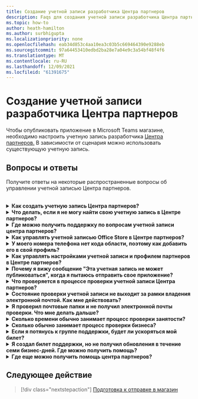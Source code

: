 ```yaml
---
title: Создание учетной записи разработчика Центра партнеров
description: Faqs для создания учетной записи разработчика Центра партнеров для публикации приложения в Microsoft Teams магазине.
ms.topic: how-to
author: heath-hamilton
ms.author: surbhigupta
ms.localizationpriority: none
ms.openlocfilehash: eab34d853c4aa10ea3c03b5c669464390e9288eb
ms.sourcegitcommit: 97a64453410edbd2ba28e7a04e9c3a54bf48f4f6
ms.translationtype: MT
ms.contentlocale: ru-RU
ms.lasthandoff: 12/09/2021
ms.locfileid: "61391675"
---
```

# <a name="create-a-partner-center-developer-account"></a>Создание учетной записи разработчика Центра партнеров

Чтобы опубликовать приложение в Microsoft Teams магазине, необходимо настроить учетную запись разработчика [Центра партнеров.](/office/dev/store/open-a-developer-account) В зависимости от сценария можно использовать существующую учетную запись.

## <a name="faq"></a>Вопросы и ответы

Получите ответы на некоторые распространенные вопросы об управлении учетной записью Центра партнеров.

<br>

<details>

<summary><b>Как создать учетную запись Центра партнеров?</b></summary>

Можно создать учетную запись Центра партнеров одним из следующих способов:

* Если у вас нет учетной записи Microsoft Network, создайте учетную запись с помощью страницы регистрации [Центра партнеров.](/office/dev/store/open-a-developer-account#create-an-account-using-the-partner-center-enrollment-page)
* Если вы уже зарегистрированы в партнерской сети Майкрософт, создайте учетную запись непосредственно из Центра партнеров с помощью существующих регистраций в Центре партнеров [Майкрософт.](/office/dev/store/open-a-developer-account#create-an-account-using-an-existing-partner-center-enrollment)

<br>

</details>

<details>

<summary><b>Что делать, если я не могу найти свою учетную запись в Центре партнеров?</b></summary>

Откройте билет [поддержки Центра партнеров](https://partner.microsoft.com/support/v2/?stage=1) и выберите следующее:

| Меню | Параметр |
| -------   | -------  |
|Категория| Коммерческий маркетплейс|
| Тема | Общая справка по рынку и вопросы о том, как их задать |
| Subtopic| Надстройка Office |

<br>

</details>

<details>

<summary><b>Где можно получить поддержку по вопросам учетной записи центра партнеров?</b></summary>

Чтобы найти [проблему, посетите](https://aka.ms/marketplacepublishersupport) страницу поддержки издателей. Если рекомендации не полезны, создайте билет поддержки [Центра партнеров.](/azure/marketplace/partner-center-portal/support#how-to-open-a-support-ticket)

<br>

</details>

<details>

<summary><b>Как управлять учетной записью Office Store в Центре партнеров?</b></summary>

Сведения [об управлении учетной записью см. в центре партнеров.](/office/dev/store/manage-account-settings-and-profile)

<br>

</details>

<details>

<summary><b>У моего номера телефона нет кода области, поэтому как добавить его в свой профиль?</b></summary>

Номер телефона имеет три части: код страны, код области и номер телефона. Если номер телефона не содержит код области, оставьте второе поле пустым и заполните третье поле.

<br>

</details>

<details>

<summary><b>Как управлять настройками учетной записи и профилем партнеров в Центре партнеров?</b></summary>

Сведения [об управлении настройками учетной записи и сведениями о профиле](/windows/uwp/publish/manage-account-settings-and-profile#additional-settings-and-info) см. в этой странице.

<br>

</details>

<details>

<summary><b>Почему я вижу сообщение "Эта учетная запись не может публиковаться", когда я пытаюсь отправить свое приложение?</b></summary>

Вы получили это сообщение об ошибке, так как состояние [проверки учетной](/partner-center/verification-responses) записи находится в ожидании. Проверьте состояние в панели мониторинга Центра [партнеров.](https://partner.microsoft.com/dashboard) Выберите **значок Параметры** и выберите параметры разработчика > учетной записи **> учетной записи**.

![Состояние проверки Центра партнеров](~/assets/images/partner-center-verification-status.png)

<br>

</details>

<details>

<summary><b>Что проверяется в процессе проверки учетной записи Центра партнеров?</b></summary>

Существует три области проверки: **владение электронной почтой,** **занятость** и **бизнес.** Дополнительные сведения см. в [том, что проверяется и как реагировать.](/partner-center/verification-responses#what-is-verified-and-how-to-respond)

Если вы основной контакт, глобальный администратор или администратор учетной записи, вы можете отслеживать состояние проверки и отслеживать ход работы на странице профиля.

После завершения процесса проверки состояние вашей регистрации на странице профиля изменяется с *ожидающих* до *авторизованных*. Затем основной контакт получает сообщение электронной почты от Корпорации Майкрософт в течение нескольких дней.

<br>

</details>

<details>

<summary><b>Состояние проверки учетной записи не выходит за рамки владения электронной почтой. Как мне действовать?</b></summary>

Во время **процесса проверки владения** электронной почтой основному контакту отправляется сообщение проверки. Проверьте ваш основной почтовый ящик контакта для электронной почты из **maccount@microsoft.com** с необходимой строкой **темы Действие:** Проверка учетной записи электронной почты в Корпорации Майкрософт и завершить процесс проверки электронной почты. Сообщение о проверке отправляется на адрес, указанный в настройках учетной записи Центра партнеров.

Помните следующее о процессе проверки электронной почты:

* Ссылка проверки электронной почты действительна только в течение семи дней.
* Вы можете запросить повторное отправку электронной почты, посетив страницу профиля партнера и выбрав ссылку электронной почты проверки **Resend.**
* Чтобы обеспечить получение электронной почты, microsoft.com в качестве безопасного домена и проверьте нежелательные папки электронной почты. 

<br>

</details>

<details>

<summary><b>Я проверил почтовые папки и не получил электронной почты проверки. Что мне делать дальше?</b></summary>

Попробуйте следующее:

* Проверьте папку нежелательной или нежелательной почты.
* Очистить кэш браузера, перейдите на панель мониторинга учетной записи Центра партнеров и выберите электронную почту проверки **Resend.**
* Попробуйте получить доступ к ссылке **электронной почты проверки Resend** из другого браузера.
* Работайте с ИТ-отделом, чтобы убедиться, что электронные письма проверки не заблокированы сервером электронной почты.
* Настройте фильтр нежелательной почты сервера, чтобы разрешить или безопасно перечислять все сообщения **электронной почты** из maccount@microsoft.com.

<br>

</details>

<details>

<summary><b>Сколько времени обычно занимает процесс проверки занятости?</b></summary>

Если все представленные сведения верны, процесс проверки занятости занимает около двух часов.

<br>

</details>

<details>

<summary><b>Сколько обычно занимает процесс проверки бизнеса?</b></summary>

Если все необходимые документы представлены, проверка бизнеса занимает от одного до двух бизнес-дней.

<br>

</details>

<details>

<summary><b>Если я потянусь к группе поддержки, будет ли ускоряться мой билет?</b></summary>

Билеты на поддержку будут разрешены через неделю. Ознакомьтесь с обновлениями, отправленным на адрес электронной почты, предоставленный при создании билета поддержки.

<br>

</details>

<details>

<summary><b>Я создал билет поддержки, но не получил обновления в течение семи бизнес-дней. Где можно получить помощь?</b></summary>

Отправьте сообщение электронной <a href="mailto:teamsubm@microsoft.com">почты teamsubm@microsoft.com</a> со следующими сведениями:

* **Subject Line.** Проблема с учетной записью Центра партнеров *для имени приложения.*
* **Тело электронной почты:**
    * Номер билета поддержки.
    * Ваш ИД продавца.
    * Снимок экрана проблемы (по возможности).

<br>

</details>

<details>

<summary><b>Где еще можно получить помощь центра партнеров?</b></summary>

Следующие ресурсы также могут помочь:

* [Microsoft 365 отправки приложения.](/office/dev/store/appsource-submission-faq)
* [Документация по коммерческому рынку.](/azure/marketplace/)

<br>

</details>

## <a name="next-step"></a>Следующее действие

> [!div class="nextstepaction"]
> [Подготовка к отправке в магазин](~/concepts/deploy-and-publish/appsource/prepare/submission-checklist.md)
